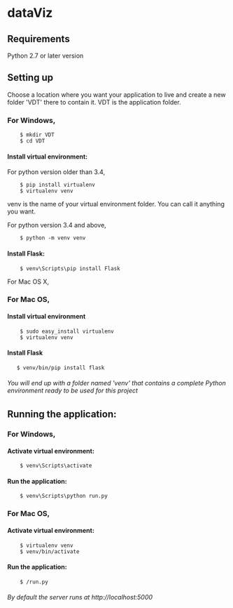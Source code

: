 # dataViz

## Requirements

Python 2.7 or later version


## Setting up

Choose a location where you want your application to live and create a new folder 'VDT' there to contain it. 
VDT is the application folder.

### For Windows,

        $ mkdir VDT
        $ cd VDT
        
#### Install virtual environment:

For python version older than 3.4,

        $ pip install virtualenv
        $ virtualenv venv
        
venv is the name of your virtual environment folder. You can call it anything you want.

For python version 3.4 and above,

        $ python -m venv venv
        
#### Install Flask:

        $ venv\Scripts\pip install Flask 
        
For Mac OS X,

 
        
### For Mac OS,

#### Install virtual environment

        $ sudo easy_install virtualenv
        $ virtualenv venv
    
#### Install Flask

       $ venv/bin/pip install flask

###### You will end up with a folder named 'venv' that contains a complete Python environment ready to be used for this project


## Running the application:

### For Windows,

#### Activate virtual environment:

        $ venv\Scripts\activate

#### Run the application:

        $ venv\Scripts\python run.py
        
### For Mac OS,

#### Activate virtual environment:

        $ virtualenv venv
        $ venv/bin/activate

#### Run the application:

        $ /run.py


###### By default the server runs at http://localhost:5000


